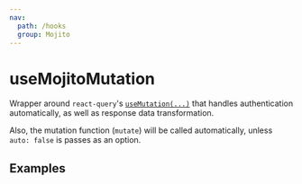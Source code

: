 ```yaml
---
nav:
  path: /hooks
  group: Mojito
---
```


# useMojitoMutation

Wrapper around `react-query`'s [`useMutation(...)`](https://react-query.tanstack.com/reference/useMutation) that handles
authentication automatically, as well as response data transformation.

Also, the mutation function (`mutate`) will be called automatically, unless `auto: false` is passes as an option.


## Examples

<code src="./demo/demo1.tsx" />
